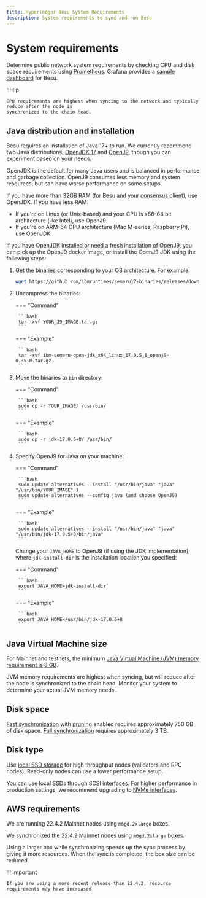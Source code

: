 ```yaml
---
title: Hyperledger Besu System Requirements
description: System requirements to sync and run Besu
---
```


# System requirements

Determine public network system requirements by checking CPU and disk space requirements using
[Prometheus](../how-to/monitor/metrics.md).
Grafana provides a [sample dashboard](https://grafana.com/grafana/dashboards/10273) for Besu.

!!! tip

    CPU requirements are highest when syncing to the network and typically reduce after the node is
    synchronized to the chain head.

## Java distribution and installation

Besu requires an installation of Java 17+ to run.
We currently recommend two Java distributions, [OpenJDK 17](https://jdk.java.net/17/)
and [OpenJ9](https://www.eclipse.org/openj9/), though you can experiment based on your needs.

OpenJDK is the default for many Java users and is balanced in performance and garbage collection.
OpenJ9 consumes less memory and system resources, but can have worse performance on some setups.

If you have more than 32GB RAM (for Besu and your [consensus client](../concepts/the-merge.md)), use OpenJDK.
If you have less RAM:

* If you're on Linux (or Unix-based) and your CPU is x86-64 bit architecture (like Intel), use OpenJ9.
* If you're on ARM-64 CPU architecture (Mac M-series, Raspberry Pi), use OpenJDK.

If you have OpenJDK installed or need a fresh installation of OpenJ9, you can pick up the OpenJ9
docker image, or install the OpenJ9 JDK using the following steps:

1. Get the [binaries](https://github.com/ibmruntimes/semeru17-binaries/releases) corresponding to
    your OS architecture.
    For example:

    ```bash
    wget https://github.com/ibmruntimes/semeru17-binaries/releases/download/jdk-17.0.5%2B8_openj9-0.35.0/ibm-semeru-open-jdk_x64_linux_17.0.5_8_openj9-0.35.0.tar.gz
    ```

2. Uncompress the binaries:

    === "Command"

        ```bash
        tar -xvf YOUR_J9_IMAGE.tar.gz
        ```

    === "Example"

        ```bash
        tar -xvf ibm-semeru-open-jdk_x64_linux_17.0.5_8_openj9-0.35.0.tar.gz
        ```

3. Move the binaries to `bin` directory:

    === "Command"

        ```bash
        sudo cp -r YOUR_IMAGE/ /usr/bin/
        ```

    === "Example"

        ```bash
        sudo cp -r jdk-17.0.5+8/ /usr/bin/
        ```

4. Specify OpenJ9 for Java on your machine:

    === "Command"

        ```bash
        sudo update-alternatives --install "/usr/bin/java" "java" "/usr/bin/YOUR_IMAGE" 1
        sudo update-alternatives --config java (and choose OpenJ9)
        ```

    === "Example"

        ```bash
        sudo update-alternatives --install "/usr/bin/java" "java" "/usr/bin/jdk-17.0.5+8/bin/java"
        ```

    Change your `JAVA_HOME` to OpenJ9 (if using the JDK implementation), where `jdk-install-dir` is
    the installation location you specified:

    === "Command"

        ```bash
        export JAVA_HOME=jdk-install-dir`
        ```

    === "Example"

        ```bash
        export JAVA_HOME=/usr/bin/jdk-17.0.5+8
        ```

## Java Virtual Machine size

For Mainnet and testnets, the minimum [Java Virtual Machine (JVM) memory requirement is 8 GB](../how-to/configure-jvm/manage-memory.md).

JVM memory requirements are highest when syncing, but will reduce after the node is synchronized
to the chain head. Monitor your system to determine your actual JVM memory needs.

## Disk space

[Fast synchronization](../reference/cli/options.md#sync-mode) with
[pruning](../concepts/data-storage-formats.md) enabled requires approximately 750 GB of disk space.
[Full synchronization](../reference/cli/options.md#sync-mode) requires approximately 3 TB.

## Disk type

Use [local SSD storage](https://cloud.google.com/compute/docs/disks) for high throughput nodes (validators and RPC nodes).
Read-only nodes can use a lower performance setup.

You can use local SSDs through [SCSI interfaces](https://en.wikipedia.org/wiki/SCSI).
For higher performance in production settings, we recommend upgrading to
[NVMe interfaces](https://cloud.google.com/compute/docs/disks/local-ssd#performance).

## AWS requirements

We are running 22.4.2 Mainnet nodes using `m6gd.2xlarge` boxes.

We synchronized the 22.4.2 Mainnet nodes using `m6gd.2xlarge` boxes.

Using a larger box while synchronizing speeds up the sync process by giving it more resources. When the
sync is completed, the box size can be reduced.

!!! important

    If you are using a more recent release than 22.4.2, resource requirements may have increased.
